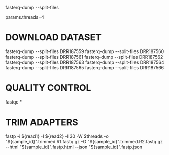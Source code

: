 
fasterq-dump --split-files

params.threads=4


# DOWNLOAD DATASET
fasterq-dump --split-files DRR187559
fasterq-dump --split-files DRR187560
fasterq-dump --split-files DRR187561
fasterq-dump --split-files DRR187562
fasterq-dump --split-files DRR187563
fasterq-dump --split-files DRR187564
fasterq-dump --split-files DRR187565
fasterq-dump --split-files DRR187566

# QUALITY CONTROL
fastqc *


# TRIM ADAPTERS
fastp -i ${read1} -I ${read2} -l 30 -W $threads -o "${sample_id}".trimmed.R1.fastq.gz -O "${sample_id}".trimmed.R2.fastq.gz --html "${sample_id}".fastp.html --json "${sample_id}".fastp.json
